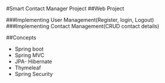 #Smart Contact Manager Project
##Web Project

###Implementing User Management(Register, login, Logout)
###Implementing Contact Management(CRUD contact details)

##Concepts
* Spring boot
* Spring MVC
* JPA- Hibernate
* Thymeleaf
* Spring Security
